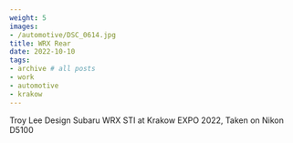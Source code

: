 ```yaml
---
weight: 5
images:
- /automotive/DSC_0614.jpg
title: WRX Rear
date: 2022-10-10
tags:
- archive # all posts
- work
- automotive
- krakow
---
```


Troy Lee Design Subaru WRX STI at Krakow EXPO 2022, Taken on Nikon D5100